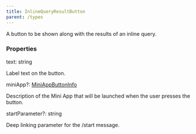 ```yaml
---
title: InlineQueryResultButton
parent: /types
---
```


A button to be shown along with the results of an inline query.

### Properties

<div class="flex flex-col gap-3"><div><div class="flex gap-2"><div class="font-mono p" id="p_text" data-anchor><span class="font-bold">text</span><span class="opacity-50">:</span> <span>string</span></div></div><div class="pl-3"><div class="no-margin">

Label text on the button.

</div></div></div><div><div class="flex gap-2"><div class="font-mono p" id="p_miniApp" data-anchor><span class="font-bold">miniApp</span><span class="opacity-50"><span title="Optional" class="cursor-help">?</span>:</span> <a href="/gh/types/miniappbuttoninfo"  >MiniAppButtonInfo</a></div></div><div class="pl-3"><div class="no-margin">

Description of the Mini App that will be launched when the user presses the button.

</div></div></div><div><div class="flex gap-2"><div class="font-mono p" id="p_startParameter" data-anchor><span class="font-bold">startParameter</span><span class="opacity-50"><span title="Optional" class="cursor-help">?</span>:</span> <span>string</span></div></div><div class="pl-3"><div class="no-margin">

Deep linking parameter for the /start message.

</div></div></div></div>

